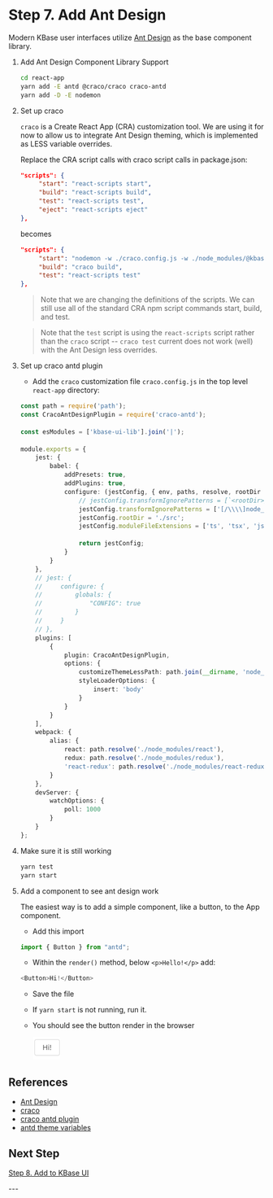 # Step 7. Add Ant Design

Modern KBase user interfaces utilize [Ant Design](https://ant.design) as the base component library.

1. Add Ant Design Component Library Support

   ```bash
   cd react-app
   yarn add -E antd @craco/craco craco-antd
   yarn add -D -E nodemon
   ```

2. Set up craco

   `craco` is a Create React App (CRA) customization tool. We are using it for now to allow us to integrate Ant Design theming, which is implemented as LESS variable overrides.

   Replace the CRA script calls with craco script calls in package.json:

   ```json
   "scripts": {
        "start": "react-scripts start",
        "build": "react-scripts build",
        "test": "react-scripts test",
        "eject": "react-scripts eject"
   },
   ```

   becomes

   ```json
   "scripts": {
        "start": "nodemon -w ./craco.config.js -w ./node_modules/@kbase/ui-lib/lib/custom/antd/theme.less --exec 'craco start'",
        "build": "craco build",
        "test": "react-scripts test"
   },
   ```

   > Note that we are changing the definitions of the scripts. We can still use all of the standard CRA npm script commands start, build, and test.

   > Note that the `test` script is using the `react-scripts` script rather than the `craco` script -- `craco test` current does not work (well) with the Ant Design less overrides.

3. Set up craco antd plugin

   - Add the `craco` customization file `craco.config.js` in the top level `react-app` directory:

    ```typescript
    const path = require('path');
    const CracoAntDesignPlugin = require('craco-antd');

    const esModules = ['kbase-ui-lib'].join('|');

    module.exports = {
        jest: {
            babel: {
                addPresets: true,
                addPlugins: true,
                configure: (jestConfig, { env, paths, resolve, rootDir }) => {
                    // jestConfig.transformIgnorePatterns = [`<rootDir>/node_modules/(?!${esModules})`];
                    jestConfig.transformIgnorePatterns = ['[/\\\\]node_modules[/\\\\](?!kbase-ui-lib|kbase-ui-components|antd/).+\\.js$'];
                    jestConfig.rootDir = './src';
                    jestConfig.moduleFileExtensions = ['ts', 'tsx', 'json', 'js'];

                    return jestConfig;
                }
            }
        },
        // jest: {
        //     configure: {
        //         globals: {
        //             "CONFIG": true
        //         }
        //     }
        // },
        plugins: [
            {
                plugin: CracoAntDesignPlugin,
                options: {
                    customizeThemeLessPath: path.join(__dirname, 'node_modules/@kbase/ui-components/lib/custom/antd/theme.less'),
                    styleLoaderOptions: {
                        insert: 'body'
                    }
                }
            }
        ],
        webpack: {
            alias: {
                react: path.resolve('./node_modules/react'),
                redux: path.resolve('./node_modules/redux'),
                'react-redux': path.resolve('./node_modules/react-redux')
            }
        },
        devServer: {
            watchOptions: {
                poll: 1000
            }
        }
    };
    ```

4. Make sure it is still working

   ```bash
   yarn test
   yarn start
   ```

5. Add a component to see ant design work

   The easiest way is to add a simple component, like a button, to the App component.

   - Add this import

   ```typescript
   import { Button } from "antd";
   ```

   - Within the `render()` method, below `<p>Hello!</p>` add:

   ```typescript
   <Button>Hi!</Button>
   ```

   - Save the file

   - If `yarn start` is not running, run it.

   - You should see the button render in the browser

     ![Ant Design Button](./images/antd-button.png)

## References

- [Ant Design](https://ant.design)
- [craco](https://github.com/sharegate/craco)
- [craco antd plugin](https://github.com/FormAPI/craco-antd)
- [antd theme variables](https://github.com/ant-design/ant-design/blob/master/components/style/themes/default.less)

## Next Step

[Step 8. Add to KBase UI](./8-add-to-kbase-ui)

\---
